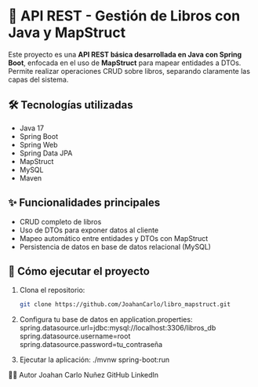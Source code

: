 
# 📘 API REST - Gestión de Libros con Java y MapStruct

Este proyecto es una **API REST básica desarrollada en Java con Spring Boot**, enfocada en el uso de **MapStruct** para mapear entidades a DTOs. Permite realizar operaciones CRUD sobre libros, separando claramente las capas del sistema.

## 🛠 Tecnologías utilizadas

- Java 17  
- Spring Boot  
- Spring Web  
- Spring Data JPA  
- MapStruct  
- MySQL  
- Maven

## ✨ Funcionalidades principales

- CRUD completo de libros
- Uso de DTOs para exponer datos al cliente
- Mapeo automático entre entidades y DTOs con MapStruct
- Persistencia de datos en base de datos relacional (MySQL)

## 🚀 Cómo ejecutar el proyecto

1. Clona el repositorio:
   ```bash
   git clone https://github.com/JoahanCarlo/libro_mapstruct.git

2. Configura tu base de datos en application.properties:
   spring.datasource.url=jdbc:mysql://localhost:3306/libros_db
   spring.datasource.username=root
   spring.datasource.password=tu_contraseña

3. Ejecutar la aplicación:
   ./mvnw spring-boot:run

👨‍💻 Autor
Joahan Carlo Nuñez
GitHub
LinkedIn
